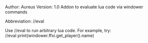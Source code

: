 Author: Aureus
Version: 1.0
Addon to evaluate lua code via windower commands

Abbreviation: //eval

Use //eval to run arbitrary lua code.  For example, try:  
//eval print(windower.ffxi.get_player().name)
